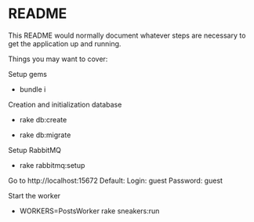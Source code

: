 # README

This README would normally document whatever steps are necessary to get the
application up and running.

Things you may want to cover:

Setup gems
* bundle i

Creation and initialization database
* rake db:create

* rake db:migrate

Setup RabbitMQ
* rake rabbitmq:setup

Go to http://localhost:15672 
Default:
Login: guest
Password: guest

Start the worker
* WORKERS=PostsWorker rake sneakers:run


